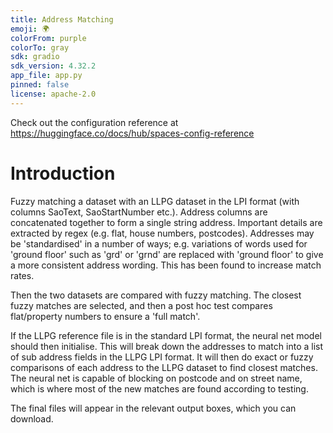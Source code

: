 ```yaml
---
title: Address Matching
emoji: 🌍
colorFrom: purple
colorTo: gray
sdk: gradio
sdk_version: 4.32.2
app_file: app.py
pinned: false
license: apache-2.0
---
```


Check out the configuration reference at https://huggingface.co/docs/hub/spaces-config-reference

# Introduction 
Fuzzy matching a dataset with an LLPG dataset in the LPI format (with columns SaoText, SaoStartNumber etc.). Address columns are concatenated together to form a single string address. Important details are extracted by regex (e.g. flat, house numbers, postcodes). Addresses may be 'standardised' in a number of ways; e.g. variations of words used for 'ground floor' such as 'grd' or 'grnd' are replaced with 'ground floor' to give a more consistent address wording. This has been found to increase match rates.

Then the two datasets are compared with fuzzy matching. The closest fuzzy matches are selected, and then a post hoc test compares flat/property numbers to ensure a 'full match'.

If the LLPG reference file is in the standard LPI format, the neural net model should then initialise. This will break down the addresses to match into a list of sub address fields in the LLPG LPI format. It will then do exact or fuzzy comparisons of each address to the LLPG dataset to find closest matches. The neural net is capable of blocking on postcode and on street name, which is where most of the new matches are found according to testing.

The final files will appear in the relevant output boxes, which you can download.



